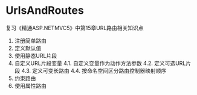 # UrlsAndRoutes

复习《精通ASP.NETMVC5》中第15章URL路由相关知识点

1. 注册简单路由
2. 定义默认值
3. 使用静态URL片段
4. 自定义URL片段变量
  4.1. 自定义变量作为动作方法参数
  4.2. 定义可选URL片段
  4.3. 定义可变长路由
  4.4. 按命名空间区分路由控制器映射顺序
5. 约束路由
6. 使用属性路由
